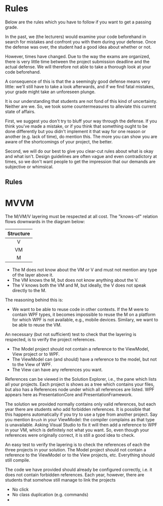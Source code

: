 # Rules

Below are the rules which you have to follow
if you want to get a passing grade.

In the past, we (the lecturers) would
examine your code beforehand in search
for mistakes and confront you with them
during your defense. Once the defense
was over, the student had a good idea
about whether or not.

However, times have changed. Due to
the way the exams are organized,
there is very little time between the project submission deadline
and the actual defense. We will therefore
not able to take a thorough look at
your code beforehand.

A consequence of this is that the a seemingly
good defense means very little: we'll still
have to take a look afterwards, and if we find
fatal mistakes, your grade might take an unforeseen
plunge. 

It is our understanding that students
are not fond of this kind of uncertainty.
Neither are we. So, we took some countermeasures to alleviate
this current state of affairs.

First, we suggest you don't try to bluff
your way through the defense. If you think
you've made a mistake, or if you think
that something ought to be done differently
but you didn't implement it that way
for one reason or another (e.g. lack of time),
do mention this. The more you can show
you are aware of the shortcomings
of your project, the better.

Second, we will do our best to give you clear-cut
rules about what is okay and what isn't.
Design guidelines are often vague
and even contradictory at times,
so we don't want people to get
the impression that our demands
are subjective or whimsical.

## Rules

# MVVM

The M/VM/V layering must be respected at all cost.
The "knows-of" relation flows downwards in the diagram
below:

<center>

| Structure |
|:---:|
| V |
| VM |
| M |

</center>

* The M does not know about the VM or V and
must not mention any type of the layer above it.
* The VM knows the M, but does not know anything about the V.
* The V knows both the VM and M, but ideally, the V
does not speak directly to the M.

The reasoning behind this is:

* We want to be able to reuse code in other contexts. If the M
were to contain WPF types, it becomes impossible to reuse the M
on a platform for which WPF is not available, e.g., mobile devices. Similary, we want to be able to reuse the VM.

An necessary (but not sufficient) test
to check that the layering is respected,
is to verify the project references.

* The Model project should not contain a reference
to the ViewModel, View project or to WPF.
* The ViewModel can (and should) have a reference
to the model, but not to the View of WPF.
* The View can have any references you want.

References can be viewed in the Solution Explorer,
i.e., the pane which lists all your projects.
Each project is shows as a tree which contains
your files, but also has a References node under
which all references are listed.
WPF appears here as PresentationCore
and PresentationFramework.

The solution we provided normally contains
only valid references, but each year
there are students who add forbidden references.
It is possible that this happens automatically
if you try to use a type from another project.
Say you mention `Brush` in your ViewModel:
the compiler complains as that type is unavailable.
Asking Visual Studio to fix it will then add
a reference to WPF in your VM, which is definitely
not what you want. So, even though
your references were originally correct,
it is still a good idea to check.

An easy test to verify the layering is to check
the references of each the three projects in your solution.
The Model project should not contain a reference to the ViewModel
or to the View projects, etc. Everything should still compile.

The code we have provided should already be configured correctly,
i.e. it does not contain forbidden references. Each year, however,
there are students that somehow still manage to link
the projects


* No click
* No class duplication (e.g. commands)
* 